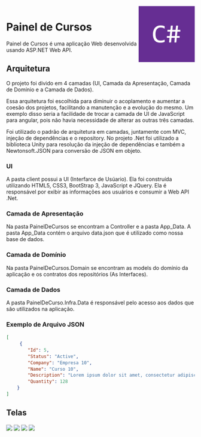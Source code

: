 <img align="right" src="https://github.com/marciovcampos/PainelDeCursos/blob/master/doc/csharp.png"/>

# Painel de Cursos

Painel de Cursos é uma aplicação Web desenvolvida usando ASP.NET Web API.

## Arquitetura

O projeto foi divido em 4 camadas (UI, Camada da Apresentação, Camada de Domínio e a Camada de Dados).

Essa arquitetura foi escolhida para diminuir o acoplamento e aumentar a coesão dos projetos, facilitando a manutenção e a evolução do mesmo.
Um exemplo disso seria a facilidade de trocar a camada de UI de JavaScript para angular, pois não havia necessidade de alterar as outras três camadas.

Foi utilizado o padrão de arquitetura em camadas, juntamente com MVC, injeção de dependências e o repository.
No projeto .Net foi utilizado a biblioteca Unity para resolução da injeção de dependências e também a Newtonsoft.JSON para conversão de JSON em objeto.

### UI

A pasta client possui a UI (Interfarce de Usúario). Ela foi construída utilizando HTML5, CSS3, BootStrap 3, JavaScript e JQuery.
Ela é responsável por exibir as informações aos usuários e consumir a Web API .Net.

### Camada de Apresentação

Na pasta PainelDeCursos se encontram a Controller e a pasta App_Data.
A pasta App_Data contém o arquivo data.json que é utilizado como nossa base de dados.

### Camada de Domínio

Na pasta PainelDeCursos.Domain se encontram as models do domínio da aplicação e os contratos dos repositórios (As Interfaces).

### Camada de Dados

A pasta PainelDeCurso.Infra.Data é responsável pelo acesso aos dados que são utilizados na aplicação. 

### Exemplo de Arquivo JSON

```JSON
[
     {
        "Id": 5,
        "Status": "Active",
        "Company": "Empresa 10",
        "Name": "Curso 10",
        "Description": "Lorem ipsum dolor sit amet, consectetur adipiscing elit. Nunc ultrices mi mauris, varius laoreet risus condimentum vitae. Fusce dictum est tortor",
        "Quantity": 128
    }    
]
````

## Telas
<img align="center" src="https://github.com/marciovcampos/PainelDeCursos/blob/master/doc/01.JPG"/>
<img align="center" src="https://github.com/marciovcampos/PainelDeCursos/blob/master/doc/02.JPG"/>
<img align="center" src="https://github.com/marciovcampos/PainelDeCursos/blob/master/doc/03.JPG"/>
<img align="center" src="https://github.com/marciovcampos/PainelDeCursos/blob/master/doc/04.JPG"/>






